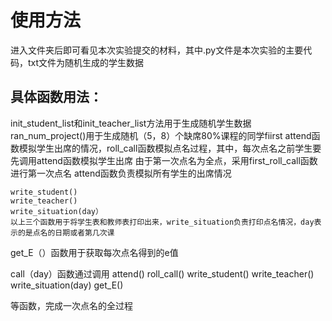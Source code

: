 # 使用方法
进入文件夹后即可看见本次实验提交的材料，其中.py文件是本次实验的主要代码，txt文件为随机生成的学生数据

## 具体函数用法：
init_student_list和init_teacher_list方法用于生成随机学生数据
ran_num_project()用于生成随机（5，8）个缺席80%课程的同学fiirst
attend函数模拟学生出席的情况，roll_call函数模拟点名过程，其中，每次点名之前学生要先调用attend函数模拟学生出席
由于第一次点名为全点，采用first_roll_call函数进行第一次点名
attend函数负责模拟所有学生的出席情况


    write_student()
    write_teacher()
    write_situation(day）
    以上三个函数用于将学生表和教师表打印出来，write_situation负责打印点名情况，day表示的是点名的日期或者第几次课
    
get_E（）函数用于获取每次点名得到的e值

call（day）函数通过调用
    attend()
    roll_call()
    write_student()
    write_teacher()
    write_situation(day)
    get_E()
    
等函数，完成一次点名的全过程
